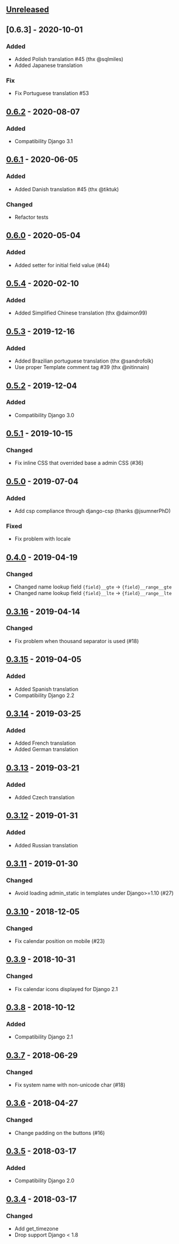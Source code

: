 ## [Unreleased]

## [0.6.3] - 2020-10-01
### Added
- Added Polish translation #45 (thx @sqlmiles)
- Added Japanese translation

### Fix
- Fix Portuguese translation #53

## [0.6.2] - 2020-08-07
### Added
- Compatibility Django 3.1

## [0.6.1] - 2020-06-05
### Added
- Added Danish translation #45 (thx @tiktuk)

### Changed
- Refactor tests

## [0.6.0] - 2020-05-04
### Added
- Added setter for initial field value (#44)

## [0.5.4] - 2020-02-10
### Added
- Added Simplified Chinese translation (thx @daimon99)

## [0.5.3] - 2019-12-16
### Added
- Added Brazilian portuguese translation (thx @sandrofolk)
- Use proper Template comment tag #39 (thx @nitinnain)

## [0.5.2] - 2019-12-04
### Added
- Compatibility Django 3.0

## [0.5.1] - 2019-10-15
### Changed
- Fix inline CSS that overrided base a admin CSS (#36)

## [0.5.0] - 2019-07-04
### Added
- Add csp compliance through django-csp (thanks @jsumnerPhD)

### Fixed
- Fix problem with locale

## [0.4.0] - 2019-04-19
### Changed
- Changed name lookup field `{field}__gte` -> `{field}__range__gte`
- Changed name lookup field `{field}__lte` -> `{field}__range__lte`

## [0.3.16] - 2019-04-14
### Changed
- Fix problem when thousand separator is used (#18)

## [0.3.15] - 2019-04-05
### Added
- Added Spanish translation
- Compatibility Django 2.2

## [0.3.14] - 2019-03-25
### Added
- Added French translation
- Added German translation

## [0.3.13] - 2019-03-21
### Added
- Added Czech translation

## [0.3.12] - 2019-01-31
### Added
- Added Russian translation

## [0.3.11] - 2019-01-30
### Changed
- Avoid loading admin_static in templates under Django>=1.10 (#27)

## [0.3.10] - 2018-12-05
### Changed
- Fix calendar position on mobile (#23)

## [0.3.9] - 2018-10-31
### Changed
- Fix calendar icons displayed for Django 2.1

## [0.3.8] - 2018-10-12
### Added
- Compatibility Django 2.1

## [0.3.7] - 2018-06-29
### Changed
- Fix system name with non-unicode char (#18)

## [0.3.6] - 2018-04-27
### Changed
- Change padding on the buttons (#16)

## [0.3.5] - 2018-03-17
### Added
- Compatibility Django 2.0

## [0.3.4] - 2018-03-17
### Changed
- Add get_timezone
- Drop support Django < 1.8

[Unreleased]: https://github.com/silentsokolov/django-admin-rangefilter/compare/v0.6.3...HEAD
[0.6.2]: https://github.com/silentsokolov/django-admin-rangefilter/compare/v0.6.2...v0.6.3
[0.6.2]: https://github.com/silentsokolov/django-admin-rangefilter/compare/v0.6.1...v0.6.2
[0.6.1]: https://github.com/silentsokolov/django-admin-rangefilter/compare/v0.6.0...v0.6.1
[0.6.0]: https://github.com/silentsokolov/django-admin-rangefilter/compare/v0.5.4...v0.6.0
[0.5.4]: https://github.com/silentsokolov/django-admin-rangefilter/compare/v0.5.3...v0.5.4
[0.5.3]: https://github.com/silentsokolov/django-admin-rangefilter/compare/v0.5.2...v0.5.3
[0.5.2]: https://github.com/silentsokolov/django-admin-rangefilter/compare/v0.5.1...v0.5.2
[0.5.1]: https://github.com/silentsokolov/django-admin-rangefilter/compare/v0.5.0...v0.5.1
[0.5.0]: https://github.com/silentsokolov/django-admin-rangefilter/compare/v0.4.0...v0.5.0
[0.4.0]: https://github.com/silentsokolov/django-admin-rangefilter/compare/v0.3.16...v0.4.0
[0.3.16]: https://github.com/silentsokolov/django-admin-rangefilter/compare/v0.3.15...v0.3.16
[0.3.15]: https://github.com/silentsokolov/django-admin-rangefilter/compare/v0.3.14...v0.3.15
[0.3.14]: https://github.com/silentsokolov/django-admin-rangefilter/compare/v0.3.13...v0.3.14
[0.3.13]: https://github.com/silentsokolov/django-admin-rangefilter/compare/v0.3.12...v0.3.13
[0.3.12]: https://github.com/silentsokolov/django-admin-rangefilter/compare/v0.3.11...v0.3.12
[0.3.11]: https://github.com/silentsokolov/django-admin-rangefilter/compare/v0.3.10...v0.3.11
[0.3.10]: https://github.com/silentsokolov/django-admin-rangefilter/compare/v0.3.9...v0.3.10
[0.3.9]: https://github.com/silentsokolov/django-admin-rangefilter/compare/v0.3.8...v0.3.9
[0.3.8]: https://github.com/silentsokolov/django-admin-rangefilter/compare/v0.3.7...v0.3.8
[0.3.7]: https://github.com/silentsokolov/django-admin-rangefilter/compare/v0.3.6...v0.3.7
[0.3.6]: https://github.com/silentsokolov/django-admin-rangefilter/compare/v0.3.5...v0.3.6
[0.3.5]: https://github.com/silentsokolov/django-admin-rangefilter/compare/v0.3.4...v0.3.5
[0.3.4]: https://github.com/silentsokolov/django-admin-rangefilter/compare/v0.3.3...v0.3.4
